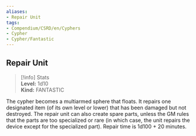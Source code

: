 ```yaml
---
aliases:
- Repair Unit
tags:
- Compendium/CSRD/en/Cyphers
- Cypher
- Cypher/Fantastic
---
```


  
## Repair Unit  
>[!info] Stats  
> **Level:** 1d10  
> **Kind:** FANTASTIC
  
The cypher becomes a multiarmed sphere that floats. It repairs one designated item (of its own level or lower) that has been damaged but not destroyed. The repair unit can also create spare parts, unless the GM rules that the parts are too specialized or rare (in which case, the unit repairs the device except for the specialized part). Repair time is 1d100 + 20 minutes.